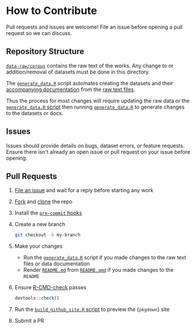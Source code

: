 # How to Contribute
Pull requests and issues are welcome! File an issue before opening a pull request so we can discuss.

## Repository Structure
[`data-raw/corpus`](../data-raw/corpus/) contains the raw text of the works. Any change to or addition/removal of datasets must be done in this directory.

The [`generate_data.R`](../data-raw/generate_data.R) script automates creating the datasets and their [accompanying documentation](../R/data.R) from the [raw text files](../data-raw/corpus/).

Thus the process for most changes will require updating the raw data or the [`generate_data.R` script](../data-raw/generate_data.R) then running [`generate_data.R`](../data-raw/generate_data.R) to generate changes to the datasets or docs.

## Issues
Issues should provide details on bugs, dataset errors, or feature requests. Ensure there isn't already an open issue or pull request on your issue before opening.

## Pull Requests
1. [File an issue](https://docs.github.com/en/issues/tracking-your-work-with-issues/creating-an-issue) and wait for a reply before starting any work

1. [Fork](https://docs.github.com/en/pull-requests/collaborating-with-pull-requests/working-with-forks/fork-a-repo) and [clone](https://docs.github.com/en/repositories/creating-and-managing-repositories/cloning-a-repository) the repo

1. Install the [`pre-commit` hooks](https://pre-commit.com/#install)

1. Create a new branch

    ```bash
    git checkout -b my-branch
    ```

1. Make your changes

    * Run the [`generate_data.R`](../data-raw/generate_data.R) script if you made changes to the raw text files or data documentation
    * Render [`README.md`](../README.md) from [`README.qmd`](../README.md) if you made changes to the `README`

1. Ensure [R-CMD-check](https://devtools.r-lib.org/reference/check.html) passes

    ```R
    devtools::check()
    ```

1. Run the [`build_github_site.R` script](../data-raw/build_github_site.R) to preview the {`pkgdown`} site

1. Submit a PR

